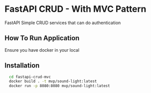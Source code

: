 
# FastAPI CRUD - With MVC Pattern

FastAPI Simple CRUD services that can do authentication




## How To Run Application

Ensure you have docker in your local



## Installation

```bash
  cd fastapi-crud-mvc
  docker build . -t mvp/sound-light:latest
  docker run -p 8080:8080 mvp/sound-light:latest
```
